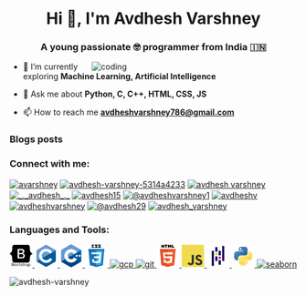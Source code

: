 <h1 align="center">Hi 👋, I'm Avdhesh Varshney</h1>
<h3 align="center">A young passionate 🤓 programmer from India 🇮🇳</h3>

<img align="right" alt="coding" width="360" src="https://dxbcode.com/assets/images/index-meta.gif"/>

- 🌱 I’m currently exploring **Machine Learning, Artificial Intelligence**

- 💬 Ask me about **Python, C, C++, HTML, CSS, JS**

- 📫 How to reach me **avdheshvarshney786@gmail.com**

### Blogs posts

<h3 align="left">Connect with me:</h3>
<p align="left">
<a href="https://dev.to/avarshney" target="blank"><img align="center" src="https://raw.githubusercontent.com/rahuldkjain/github-profile-readme-generator/master/src/images/icons/Social/devto.svg" alt="avarshney" height="30" width="40" /></a>
<a href="https://linkedin.com/in/avdhesh-varshney-5314a4233" target="blank"><img align="center" src="https://raw.githubusercontent.com/rahuldkjain/github-profile-readme-generator/master/src/images/icons/Social/linked-in-alt.svg" alt="avdhesh-varshney-5314a4233" height="30" width="40" /></a>
<a href="https://fb.com/avdhesh varshney" target="blank"><img align="center" src="https://raw.githubusercontent.com/rahuldkjain/github-profile-readme-generator/master/src/images/icons/Social/facebook.svg" alt="avdhesh varshney" height="30" width="40" /></a>
<a href="https://instagram.com/_._avdhesh_._" target="blank"><img align="center" src="https://raw.githubusercontent.com/rahuldkjain/github-profile-readme-generator/master/src/images/icons/Social/instagram.svg" alt="_._avdhesh_._" height="30" width="40" /></a>
<a href="https://www.codechef.com/users/avdhesh15" target="blank"><img align="center" src="https://cdn.jsdelivr.net/npm/simple-icons@3.1.0/icons/codechef.svg" alt="avdhesh15" height="30" width="40" /></a>
<a href="https://www.hackerrank.com/avdheshvarshney1" target="blank"><img align="center" src="https://raw.githubusercontent.com/rahuldkjain/github-profile-readme-generator/master/src/images/icons/Social/hackerrank.svg" alt="@avdheshvarshney1" height="30" width="40" /></a>
<a href="https://codeforces.com/profile/avdheshv" target="blank"><img align="center" src="https://raw.githubusercontent.com/rahuldkjain/github-profile-readme-generator/master/src/images/icons/Social/codeforces.svg" alt="avdheshv" height="30" width="40" /></a>
<a href="https://www.leetcode.com/avdheshvarshney" target="blank"><img align="center" src="https://raw.githubusercontent.com/rahuldkjain/github-profile-readme-generator/master/src/images/icons/Social/leet-code.svg" alt="avdheshvarshney" height="30" width="40" /></a>
<a href="https://www.hackerearth.com/@avdhesh29" target="blank"><img align="center" src="https://raw.githubusercontent.com/rahuldkjain/github-profile-readme-generator/master/src/images/icons/Social/hackerearth.svg" alt="@avdhesh29" height="30" width="40" /></a>
<a href="https://auth.geeksforgeeks.org/user/avdhesh_varshney" target="blank"><img align="center" src="https://raw.githubusercontent.com/rahuldkjain/github-profile-readme-generator/master/src/images/icons/Social/geeks-for-geeks.svg" alt="avdhesh_varshney" height="30" width="40" /></a>
</p>

<h3 align="left">Languages and Tools:</h3>
<p align="left"> <a href="https://getbootstrap.com" target="_blank" rel="noreferrer"> <img src="https://raw.githubusercontent.com/devicons/devicon/master/icons/bootstrap/bootstrap-plain-wordmark.svg" alt="bootstrap" width="40" height="40"/> </a> <a href="https://www.cprogramming.com/" target="_blank" rel="noreferrer"> <img src="https://raw.githubusercontent.com/devicons/devicon/master/icons/c/c-original.svg" alt="c" width="40" height="40"/> </a> <a href="https://www.w3schools.com/cpp/" target="_blank" rel="noreferrer"> <img src="https://raw.githubusercontent.com/devicons/devicon/master/icons/cplusplus/cplusplus-original.svg" alt="cplusplus" width="40" height="40"/> </a> <a href="https://www.w3schools.com/css/" target="_blank" rel="noreferrer"> <img src="https://raw.githubusercontent.com/devicons/devicon/master/icons/css3/css3-original-wordmark.svg" alt="css3" width="40" height="40"/> </a> <a href="https://cloud.google.com" target="_blank" rel="noreferrer"> <img src="https://www.vectorlogo.zone/logos/google_cloud/google_cloud-icon.svg" alt="gcp" width="40" height="40"/> </a> <a href="https://git-scm.com/" target="_blank" rel="noreferrer"> <img src="https://www.vectorlogo.zone/logos/git-scm/git-scm-icon.svg" alt="git" width="40" height="40"/> </a> <a href="https://www.w3.org/html/" target="_blank" rel="noreferrer"> <img src="https://raw.githubusercontent.com/devicons/devicon/master/icons/html5/html5-original-wordmark.svg" alt="html5" width="40" height="40"/> </a> <a href="https://developer.mozilla.org/en-US/docs/Web/JavaScript" target="_blank" rel="noreferrer"> <img src="https://raw.githubusercontent.com/devicons/devicon/master/icons/javascript/javascript-original.svg" alt="javascript" width="40" height="40"/> </a> <a href="https://pandas.pydata.org/" target="_blank" rel="noreferrer"> <img src="https://raw.githubusercontent.com/devicons/devicon/2ae2a900d2f041da66e950e4d48052658d850630/icons/pandas/pandas-original.svg" alt="pandas" width="40" height="40"/> </a> <a href="https://www.python.org" target="_blank" rel="noreferrer"> <img src="https://raw.githubusercontent.com/devicons/devicon/master/icons/python/python-original.svg" alt="python" width="40" height="40"/> </a> <a href="https://seaborn.pydata.org/" target="_blank" rel="noreferrer"> <img src="https://seaborn.pydata.org/_images/logo-mark-lightbg.svg" alt="seaborn" width="40" height="40"/> </a> </p>

<!-- Most Used Languages -->
<p><img align="left" src="https://github-readme-stats.vercel.app/api/top-langs?username=avdhesh-varshney&show_icons=true&locale=en&layout=compact" alt="avdhesh-varshney" /></p>
